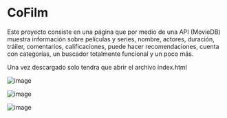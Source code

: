 # CoFilm
Este proyecto consiste en una página que por medio de una API (MovieDB) muestra información sobre películas y series, nombre, actores, duración, tráiler, comentarios, calificaciones, puede hacer recomendaciones, cuenta con categorías, un buscador totalmente funcional y un poco más.

Una vez descargado solo tendra que abrir el archivo index.html 

![image](https://github.com/Luiis24/Proyectos_Y_Trabajos/assets/134552997/5f29f0a3-0c2b-433d-9bf2-be068a308a3e)

![image](https://github.com/Luiis24/Proyectos_Y_Trabajos/assets/134552997/aa59d677-f728-4111-8304-3a847854968f)

![image](https://github.com/Luiis24/Proyectos_Y_Trabajos/assets/134552997/cb80b27a-c5ca-4c1c-8125-3b1684a75220)
